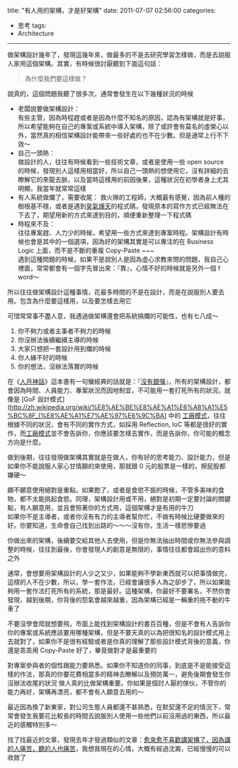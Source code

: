 title: "有人用的架構，才是好架構"
date: 2011-07-07 02:56:00
categories:
- 思考
tags:
- Architecture
---

做架構設計幾年了，發現這幾年來，做最多的不是去研究學習怎樣做，而是去說服人家用這個架構。其實，有時候很討厭聽到下面這句話：  

> 為什麼我們要這樣做？

<!--more-->

說真的，這個問題我聽了很多次，通常會發生在以下幾種狀況的時候  

- 老闆說要做架構設計：  
有些主管，因為時程趕或者是因為什麼不知名的原因，認為有架構就是好事，所以希望能夠在自己的專案或系統中導入架構，除了或許會有莫名的虛榮心以外，當然真的相信架構設計能帶來一些好處的也不在少數。但是通常上行不下效～  
- 自己一頭熱：  
做設計的人，往往有時候看到一些技術文章，或者是使用一些 open source 的時候，發現別人這樣用相當好，所以自己一頭熱的想使用它，沒有詳細的去瞭解它的來龍去脈，以及當時這樣用的前因後果，這種狀況在初學者身上尤其明顯，我當年就常常這樣
- 有人系統做爛了，需要收尾：
救火隊的工程師，大概最有感覺，因為前人種的樹根基不穩，或者是遇到[臭氣燻天](http://en.wikipedia.org/wiki/Code_smell)的程式碼，發現原本的寫作方式已經無法在下去了，期望用新的方式來達到目的，順便重新整理一下程式碼  
- 時程來不及：  
往往專案趕、人力少的時候，希望用一些方式來達到專案時程。架構設計有時候也會是其中的一個選項，因為好的架構其實是可以專注的在 Business Logic 上面，而不是不斷的重複 Copy-Paste ~~~  
遇到這種問題的時候，如果不是說別人是因為虛心求教來問的問題，我自己心裡面，常常都會有一個字先冒出來：『靠』，心情不好的時候就是另外一個 f word～  

所以往往做架構設計這種事情，花最多時間的不是在設計，而是在說服別人要去用。包含為什麼要這樣用，以及要怎樣去用它

可惜常常事不盡人意，我遇過做架構還會把系統搞爛的可能性，也有七八成～  
1. 你不夠力或者主事者不夠力的時候  
1. 你沒辦法後續繼續主導的時候  
1. 大家只想把一套設計用到爛的時候  
1. 你人緣不好的時候  
1. 你的想法，沒辦法落實的時候  

在《[人月神話](http://zh.wikipedia.org/wiki/%E4%BA%BA%E6%9C%88%E7%A5%9E%E8%A9%B1)》這本書有一句蠻經典的話就是：『[沒有銀彈](http://zh.wikipedia.org/wiki/%E6%B2%A1%E6%9C%89%E9%93%B6%E5%BC%B9)』，所有的架構設計，都會因為時間、人員能力、專案狀況而因地制宜，不可能用一套打死所有的狀況。就像是 [GoF 設計模式](http://zh.wikipedia.org/wiki/%E8%AE%BE%E8%AE%A1%E6%A8%A1%E5%BC%8F_(%E8%AE%A1%E7%AE%97%E6%9C%BA) 中的 [工廠模式][factory-pattern]，往往根據不同的狀況，會有不同的實作方式，如採用 Reflection, IoC 等都是很好的實作，而[工廠模式][factory-pattern]並不會告訴你，你應該要怎樣去實作，而是告訴你，你可能的概念方向是什麼。  

做到後期，往往發現做架構其實就是在做人，你有好的思考能力、設計能力，但是如果你不能說服人家心甘情願的來使用，那就跟 0 元的股票是一樣的，擦屁股都嫌硬～  

願不願意使用絕對是重點。如果飽了，或者是食慾不振的時候，不管多美味的食物，都不太能挑起食慾。同理，架構設計用或不用，絕對是初期一定要討論的關鍵點，有人願意用，並且會照著你的方式用，這個架構才是有用的牛刀  
如果你不是主導者，或者你沒有有力的主導者幫你忙，不做有時候比硬要做來的好。你要知道，生命會自己找到出路的～～～沒有你，生活一樣悲慘要過  

你做出來的架構，後續要交給其他人去使用，但是你無法抽出時間或你無法參與調整的時候，往往到最後，你會發現人的創意是無限的，事情往往都會超出你的意料之外   

通常，會想要用架構設計的人少之又少，如果能夠不學新東西就可以把事情做完，這樣的人不在少數，所以，學一套作法，已經會讓很多人為之卻步了，所以如果能夠用一套作法打死所有的系統，那是最好。這種架構，你最好不要署名，不然你會發現，越到後期，你背後的怨氣會越來越重，因為架構已經是一輛重的拖不動的牛車了  

不要沒學會爬就想要飛，市面上能找到架構設計的書百百種，但是不會有人告訴你你的專案或系統應該要用哪種架構，但是不要天真的以為把很知名的設計模式用上去就對了，如果你不是很有經驗或者是你真的理解了那些設計模式背後的意義，你還是乖乖用 Copy-Paste 好了，畢竟做對才是最重要的  
 
對專案參與者的個性跟能力要熟悉。如果你不知道你的同事，到底是不是能接受這樣的作法，那真的你要花費相當多的精神去瞭解以及預防萬一，避免後期會發生你沒辦法收尾的狀況
做人真的比做架構重要。你如果是個討人厭的傢伙，不管你的能力再好，架構再漂亮，都不會有人願意去用的～  

最近因為換了新東家，對公司生態人員都還不甚熟悉，在默契還不足的情況下，常常會發生我要花比較長的時間去說服別人使用一些他們以前沒用過的東西，所以最近的感觸特別多～

找了找最近的文章，發現去年才發過類似的文章：[愈來愈不喜歡講架構了，因為講的人痛苦，聽的人也痛苦](/2010/09/20/architecture-think-1/)，我想我現在的心情，大概有經過沈澱，已經慢慢的可以收斂了  

[factory-pattern]: http://zh.wikipedia.org/wiki/%E5%B7%A5%E5%8E%82%E6%96%B9%E6%B3%95%E6%A8%A1%E5%BC%8F
